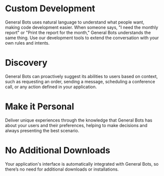 # Custom Development

General Bots uses natural language to understand what people want, making code development easier. When someone says, "I need the monthly report" or "Print the report for the month," General Bots understands the same thing. Use our development tools to extend the conversation with your own rules and intents.

# Discovery

General Bots can proactively suggest its abilities to users based on context, such as requesting an order, sending a message, scheduling a conference call, or any action defined in your application.

# Make it Personal

Deliver unique experiences through the knowledge that General Bots has about your users and their preferences, helping to make decisions and always presenting the best scenario.

# No Additional Downloads

Your application's interface is automatically integrated with General Bots, so there’s no need for additional downloads or installations.